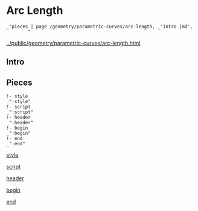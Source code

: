 # Arc Length

    _"pieces | page /geometry/parametric-curves/arc-length, _'intro |md',
            "

[../public/geometry/parametric-curves/arc-length.html](# "save:")


## Intro

## Pieces

    !- style
    _":style"
    !- script
    _":script"
    !- header
    _":header"
    !- begin
    _":begin"
    !- end
    _":end"

[style]() 

[script]()

[header]()

[begin]()

[end]()

